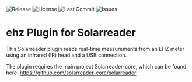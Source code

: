 ![Release](https://img.shields.io/github/v/release/solarreader-plugins/plugin-ehz)
![License](https://img.shields.io/github/license/solarreader-plugins/plugin-ehz)
![Last Commit](https://img.shields.io/github/last-commit/solarreader-plugins/plugin-ehz)
![Issues](https://img.shields.io/github/issues/solarreader-plugins/plugin-ehz)


# ehz Plugin for Solarreader
This Solarreader plugin reads real-time measurements from an EHZ meter using an infrared (IR) head and a USB connection.

The plugin requires the main project Solarreader-core, which can be found here:
https://github.com/solarreader-core/solarreader

